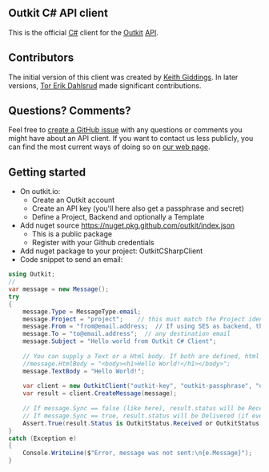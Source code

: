 ## Outkit C# API client
This is the official [C#](https://docs.microsoft.com/en-us/dotnet/csharp/programming-guide/) client for 
the [Outkit](https://outkit.io/) [API](https://docs.outkit.io/). 

## Contributors
The initial version of this client was created by [Keith Giddings](https://github.com/krgiddings). In later versions, [Tor Erik Dahlsrud](https://github.com/dahlsrud) made significant contributions.

## Questions? Comments?
Feel free to [create a GitHub issue](https://github.com/outkit/csharp-client/issues) with any questions or 
comments you might have about an API client. If you want to contact us less publicly, you can find the most 
current ways of doing so on [our web page](https://outkit.io/contact).

## Getting started
- On outkit.io:
  - Create an Outkit account 
  - Create an API key (you'll here also get a passphrase and secret)
  - Define a Project, Backend and optionally a Template
- Add nuget source https://nuget.pkg.github.com/outkit/index.json
  - This is a public package 
  - Register with your Github credentials
- Add nuget package to your project: OutkitCSharpClient
- Code snippet to send an email: 

```csharp
using Outkit;
//
var message = new Message();
try
{
    message.Type = MessageType.email;
    message.Project = "project";    // this must match the Project identifier in the outkit setup
    message.From = "from@email.address;  // If using SES as backend, the domain of the email address must match your SES configuration
    message.To = "to@email.address";  // any destination email
    message.Subject = "Hello world from Outkit C# Client";
    
    // You can supply a Text or a Html body. If both are defined, html is used:
    //message.HtmlBody = "<body><h1>Hello World!</h1></body>";
    message.TextBody = "Hello World!";
    
    var client = new OutkitClient("outkit-key", "outkit-passphrase", "outkit-secret");
    var result = client.CreateMessage(message);
    
    // If message.Sync == false (like here), result.status will be Received
    // If message.Sync == true, result.status will be Delivered (if everything went well of course)
    Assert.True(result.Status is OutkitStatus.Received or OutkitStatus.Delivered);
}
catch (Exception e)
{
    Console.WriteLine($"Error, message was not sent:\n{e.Message}");
}
```
